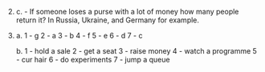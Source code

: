 2.
    c.
        - If someone loses a purse with a lot of money how many people return it? In Russia, Ukraine, and Germany for example.

3.
    a. 
        1 - g
        2 - a
        3 - b
        4 - f
        5 - e
        6 - d
        7 - c

    b.
        1 - hold a sale
        2 - get a seat
        3 - raise money
        4 - watch a programme
        5 - cur hair
        6 - do experiments
        7 - jump a queue
